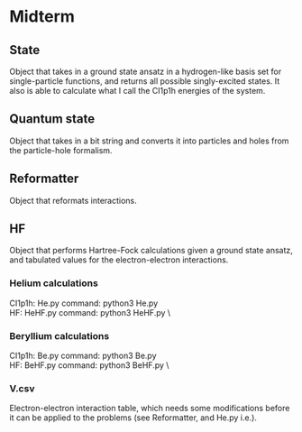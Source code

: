 # Midterm

## State
Object that takes in a ground state ansatz in a hydrogen-like basis set for single-particle functions, and returns all possible singly-excited states. It also is able to calculate what I call the CI1p1h energies of the system.

## Quantum state
Object that takes in a bit string and converts it into particles and holes from the particle-hole formalism.

## Reformatter
Object that reformats interactions.

## HF
Object that performs Hartree-Fock calculations given a ground state ansatz, and tabulated values for the electron-electron interactions.

### Helium calculations
CI1p1h: He.py command: python3 He.py \
HF: HeHF.py command: python3 HeHF.py \

### Beryllium calculations
CI1p1h: Be.py command: python3 Be.py \
HF: BeHF.py command: python3 BeHF.py \


### V.csv
Electron-electron interaction table, which needs some modifications before it can be
applied to the problems (see Reformatter, and He.py i.e.). 
